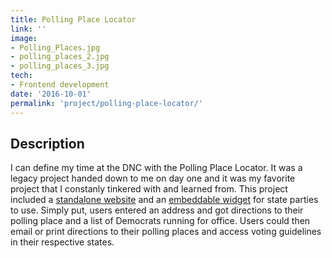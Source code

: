 ```yaml
---
title: Polling Place Locator
link: ''
image:
- Polling_Places.jpg
- polling_places_2.jpg
- polling_places_3.jpg
tech:
- Frontend development
date: '2016-10-01'
permalink: 'project/polling-place-locator/'
---
```


## Description
I can define my time at the DNC with the Polling Place Locator. It was a legacy project handed down to me on day one and it was my favorite project that I constanly tinkered with and learned from. This project included a [standalone website](http://pollingplaces-stage.democrats.org/) and an [embeddable widget](http://pollingplaces-stage.democrats.org/localwidget.html) for state parties to use. Simply put, users entered an address and got directions to their polling place and a list of Democrats running for office. Users could then email or print directions to their polling places and access voting guidelines in their respective states.
